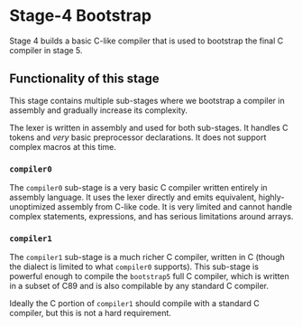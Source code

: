# Stage-4 Bootstrap

Stage 4 builds a basic C-like compiler that is used to bootstrap the final C compiler in stage 5.

## Functionality of this stage

This stage contains multiple sub-stages where we bootstrap a compiler in assembly and gradually increase its complexity.

The lexer is written in assembly and used for both sub-stages. It handles C tokens and _very_ basic preprocessor declarations. It does
not support complex macros at this time.

### `compiler0`

The `compiler0` sub-stage is a very basic C compiler written entirely in assembly language. It uses the lexer directly and emits
equivalent, highly-unoptimized assembly from C-like code. It is very limited and cannot handle complex statements, expressions, and
has serious limitations around arrays.

### `compiler1`

The `compiler1` sub-stage is a much richer C compiler, written in C (though the dialect is limited to what `compiler0` supports). This
sub-stage is powerful enough to compile the `bootstrap5` full C compiler, which is written in a subset of C89 and is also compilable
by any standard C compiler.

Ideally the C portion of `compiler1` should compile with a standard C compiler, but this is not a hard requirement. 
